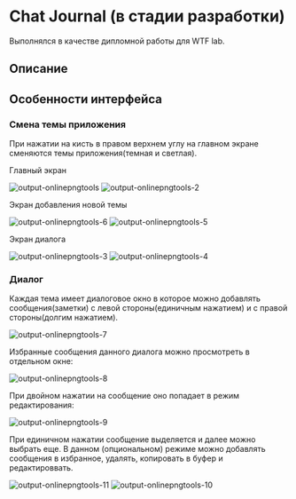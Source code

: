 # Chat Journal (в стадии разработки)
Выполнялся в качестве дипломной работы для WTF lab.


## Описание

## Особенности интерфейса
### Смена темы приложения
При нажатии на кисть в правом верхнем углу на главном экране сменяются темы приложения(темная и светлая).

Главный экран

![output-onlinepngtools](https://user-images.githubusercontent.com/99369245/163624242-41f9af9a-3b03-4fba-bc1c-9f34417b82de.png)
![output-onlinepngtools-2](https://user-images.githubusercontent.com/99369245/163624245-ce391879-5bf6-4454-9c04-597a933408d5.png)


Экран добавления новой темы

![output-onlinepngtools-6](https://user-images.githubusercontent.com/99369245/163624263-b3bc6ef7-21a6-4fff-bae4-432ec0d44bd4.png)
![output-onlinepngtools-5](https://user-images.githubusercontent.com/99369245/163624265-33235e0f-53f6-45e0-986c-009c267c4d3b.png)


Экран диалога

![output-onlinepngtools-3](https://user-images.githubusercontent.com/99369245/163624283-91d0bf53-896c-4074-9d28-1f150c6b9ea2.png)
![output-onlinepngtools-4](https://user-images.githubusercontent.com/99369245/163624286-f0ce9f9b-4ff3-4f98-a47a-ac8f99ce614b.png)


### Диалог
Каждая тема имеет диалоговое окно в которое можно добавлять сообщения(заметки) с левой стороны(единичным нажатием) и с правой стороны(долгим нажатием).

![output-onlinepngtools-7](https://user-images.githubusercontent.com/99369245/163624634-8b4bcd25-1b2b-4e15-a4ad-56896adcd7d2.png)

Избранные сообщения данного диалога можно просмотреть в отдельном окне:

![output-onlinepngtools-8](https://user-images.githubusercontent.com/99369245/163625064-f91e708e-be18-4a0d-8b09-750c3d9f90d8.png)


При двойном нажатии на сообщение оно попадает в режим редактирования:

![output-onlinepngtools-9](https://user-images.githubusercontent.com/99369245/163624948-93e483d2-3b6e-4f6c-a58c-57984d27730e.png)


При единичном нажатии сообщение выделяется и далее можно выбрать еще.
В данном (опциональном) режиме можно добавлять сообщения в избранное, удалять, копировать в буфер и редактироввать.

![output-onlinepngtools-11](https://user-images.githubusercontent.com/99369245/163625163-96dd99c4-c29e-4090-9824-dd31dce4f38e.png)
![output-onlinepngtools-10](https://user-images.githubusercontent.com/99369245/163625178-1bf51a6d-e874-47a3-941e-84eb84d75885.png)



